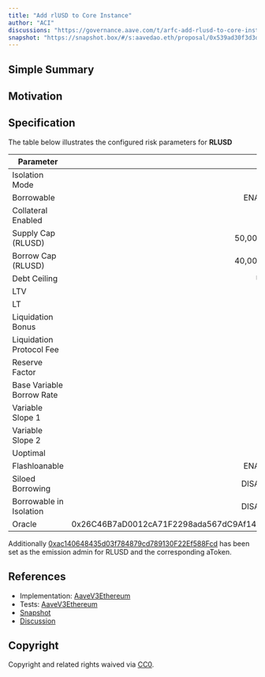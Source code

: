 ```yaml
---
title: "Add rlUSD to Core Instance"
author: "ACI"
discussions: "https://governance.aave.com/t/arfc-add-rlusd-to-core-instance/20214"
snapshot: "https://snapshot.box/#/s:aavedao.eth/proposal/0x539ad30f3d3d531702bb7619fc0a9a44dc2da6a8e022eff7ffdc678032e0a8b9"
---
```


## Simple Summary

## Motivation

## Specification

The table below illustrates the configured risk parameters for **RLUSD**

| Parameter                 |                                      Value |
| ------------------------- | -----------------------------------------: |
| Isolation Mode            |                                      false |
| Borrowable                |                                    ENABLED |
| Collateral Enabled        |                                       true |
| Supply Cap (RLUSD)        |                                 50,000,000 |
| Borrow Cap (RLUSD)        |                                 40,000,000 |
| Debt Ceiling              |                                      USD 0 |
| LTV                       |                                        0 % |
| LT                        |                                        0 % |
| Liquidation Bonus         |                                        0 % |
| Liquidation Protocol Fee  |                                        0 % |
| Reserve Factor            |                                       10 % |
| Base Variable Borrow Rate |                                        0 % |
| Variable Slope 1          |                                      6.5 % |
| Variable Slope 2          |                                       50 % |
| Uoptimal                  |                                       80 % |
| Flashloanable             |                                    ENABLED |
| Siloed Borrowing          |                                   DISABLED |
| Borrowable in Isolation   |                                   DISABLED |
| Oracle                    | 0x26C46B7aD0012cA71F2298ada567dC9Af14E7f2A |

Additionally [0xac140648435d03f784879cd789130F22Ef588Fcd](https://etherscan.io/address/0xac140648435d03f784879cd789130F22Ef588Fcd) has been set as the emission admin for RLUSD and the corresponding aToken.

## References

- Implementation: [AaveV3Ethereum](https://github.com/bgd-labs/aave-proposals-v3/blob/main/src/20250409_AaveV3Ethereum_AddRlUSDToCoreInstance/AaveV3Ethereum_AddRlUSDToCoreInstance_20250409.sol)
- Tests: [AaveV3Ethereum](https://github.com/bgd-labs/aave-proposals-v3/blob/main/src/20250409_AaveV3Ethereum_AddRlUSDToCoreInstance/AaveV3Ethereum_AddRlUSDToCoreInstance_20250409.t.sol)
- [Snapshot](https://snapshot.box/#/s:aavedao.eth/proposal/0x539ad30f3d3d531702bb7619fc0a9a44dc2da6a8e022eff7ffdc678032e0a8b9)
- [Discussion](https://governance.aave.com/t/arfc-add-rlusd-to-core-instance/20214)

## Copyright

Copyright and related rights waived via [CC0](https://creativecommons.org/publicdomain/zero/1.0/).
